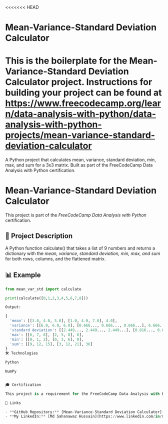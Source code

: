 <<<<<<< HEAD
# Mean-Variance-Standard Deviation Calculator

This is the boilerplate for the Mean-Variance-Standard Deviation Calculator project. Instructions for building your project can be found at https://www.freecodecamp.org/learn/data-analysis-with-python/data-analysis-with-python-projects/mean-variance-standard-deviation-calculator
=======
A Python project that calculates mean, variance, standard deviation, min, max, and sum for a 3x3 matrix. Built as part of the FreeCodeCamp Data Analysis with Python certification.
# Mean-Variance-Standard Deviation Calculator

This project is part of the *FreeCodeCamp Data Analysis with Python* certification.

## 📌 Project Description
A Python function calculate() that takes a list of 9 numbers and returns a dictionary with the *mean, variance, standard deviation, min, max, and sum* for both rows, columns, and the flattened matrix.

## 📊 Example
```python
from mean_var_std import calculate

print(calculate([0,1,2,3,4,5,6,7,8]))

Output:

{
  'mean': [[3.0, 4.0, 5.0], [1.0, 4.0, 7.0], 4.0],
  'variance': [[6.0, 6.0, 6.0], [0.666..., 0.666..., 0.666...], 6.666...],
  'standard deviation': [[2.449..., 2.449..., 2.449...], [0.816..., 0.816..., 0.816...], 2.581...],
  'max': [[6, 7, 8], [2, 5, 8], 8],
  'min': [[0, 1, 2], [0, 3, 6], 0],
  'sum': [[9, 12, 15], [3, 12, 21], 36]
}
🛠 Technologies

Python

NumPy


🎓 Certification

This project is a requirement for the FreeCodeCamp Data Analysis with Python certification.

🔗 Links

- **GitHub Repository:** [Mean-Variance-Standard Deviation Calculator](https://github.com/mdNotFound/mean-variance-standard-deviation-calculator)  
- **My LinkedIn:** [Md Sahanawaz Hussain](https://www.linkedin.com/in/md-sahanawaz-hussain-8aa072364)

